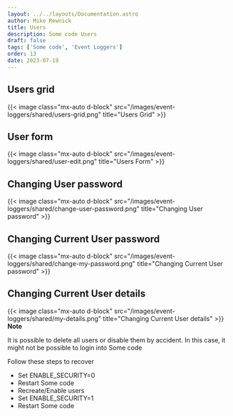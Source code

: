 ```yaml
---
layout: ../../layouts/Documentation.astro
author: Mike Rewnick
title: Users
description: Some code Users
draft: false
tags: ['Some code', 'Event Loggers']
order: 13
date: 2023-07-19
---
```


## Users grid

{{< image class="mx-auto d-block"  src="/images/event-loggers/shared/users-grid.png" title="Users Grid" >}}

## User form

{{< image class="mx-auto d-block"  src="/images/event-loggers/shared/user-edit.png" title="Users Form" >}}

## Changing User password

{{< image class="mx-auto d-block"  src="/images/event-loggers/shared/change-user-password.png" title="Changing User password" >}}

## Changing Current User password

{{< image class="mx-auto d-block"  src="/images/event-loggers/shared/change-my-password.png" title="Changing Current User password" >}}

## Changing Current User details

{{< image class="mx-auto d-block"  src="/images/event-loggers/shared/my-details.png" title="Changing Current User details" >}}
\
**Note**

It is possible to delete all users or disable them by accident. In this case, it might not be possible to login into Some code

Follow these steps to recover

- Set ENABLE_SECURITY=0
- Restart Some code
- Recreate/Enable users
- Set ENABLE_SECURITY=1
- Restart Some code
